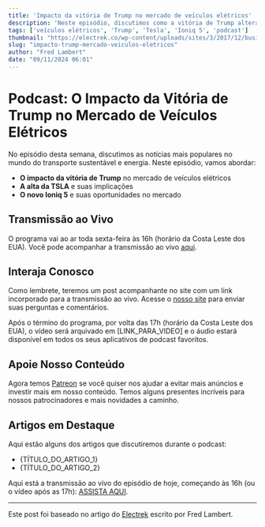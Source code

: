 ```yaml
---
title: 'Impacto da vitória de Trump no mercado de veículos elétricos'
description: 'Neste episódio, discutimos como a vitória de Trump alterará o mercado de EVs e mais.'
tags: ['veículos elétricos', 'Trump', 'Tesla', 'Ioniq 5', 'podcast']
thumbnail: "https://electrek.co/wp-content/uploads/sites/3/2017/12/business_card-1.jpg?quality=82&strip=all&w=1600"
slug: "impacto-trump-mercado-veiculos-eletricos"
author: "Fred Lambert"
date: "09/11/2024 06:01"
---
```


# Podcast: O Impacto da Vitória de Trump no Mercado de Veículos Elétricos

No episódio desta semana, discutimos as notícias mais populares no mundo do transporte sustentável e energia. Neste episódio, vamos abordar:

- **O impacto da vitória de Trump** no mercado de veículos elétricos
- **A alta da TSLA** e suas implicações
- **O novo Ioniq 5** e suas oportunidades no mercado

## Transmissão ao Vivo
O programa vai ao ar toda sexta-feira às 16h (horário da Costa Leste dos EUA). Você pode acompanhar a transmissão ao vivo [aqui](LINK_PARA_TRANSMISSAO_VIVA).

## Interaja Conosco
Como lembrete, teremos um post acompanhante no site com um link incorporado para a transmissão ao vivo. Acesse o [nosso site](LINK_PARA_SITE) para enviar suas perguntas e comentários.

Após o término do programa, por volta das 17h (horário da Costa Leste dos EUA), o vídeo será arquivado em [LINK_PARA_VIDEO] e o áudio estará disponível em todos os seus aplicativos de podcast favoritos.

## Apoie Nosso Conteúdo
Agora temos [Patreon](LINK_PARA_PATREON) se você quiser nos ajudar a evitar mais anúncios e investir mais em nosso conteúdo. Temos alguns presentes incríveis para nossos patrocinadores e mais novidades a caminho.

## Artigos em Destaque
Aqui estão alguns dos artigos que discutiremos durante o podcast:
- {TÍTULO_DO_ARTIGO_1}
- {TÍTULO_DO_ARTIGO_2}

Aqui está a transmissão ao vivo do episódio de hoje, começando às 16h (ou o vídeo após as 17h): [ASSISTA AQUI](LINK_PARA_TRANSMISSAO_VIVA).

---

Este post foi baseado no artigo do [Electrek](https://electrek.co/2024/11/08/podcast-trump-victorys-impact-on-ev-market-tsla-surges-new-ioniq-5-and-more/) escrito por Fred Lambert.